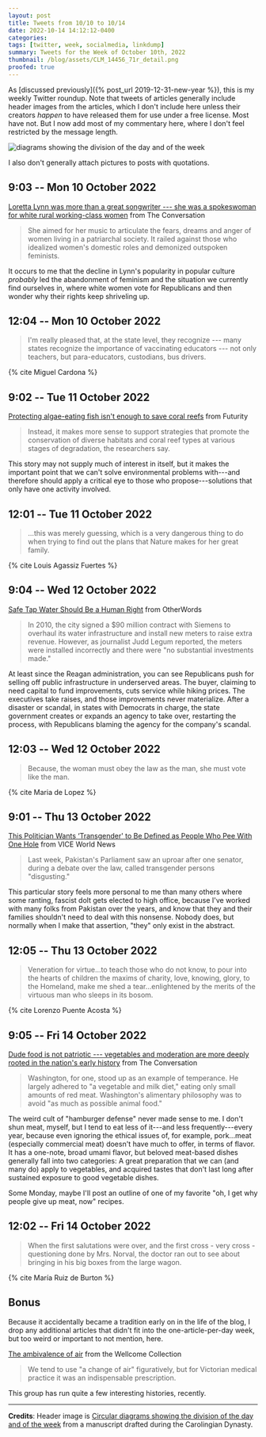 ```yaml
---
layout: post
title: Tweets from 10/10 to 10/14
date: 2022-10-14 14:12:12-0400
categories:
tags: [twitter, week, socialmedia, linkdump]
summary: Tweets for the Week of October 10th, 2022
thumbnail: /blog/assets/CLM_14456_71r_detail.png
proofed: true
---
```


As [discussed previously]({% post_url 2019-12-31-new-year %}), this is my weekly Twitter roundup.  Note that tweets of articles generally include header images from the articles, which I don't include here unless their creators *happen* to have released them for use under a free license.  Most have not.  But I now add most of my commentary here, where I don't feel restricted by the message length.

![diagrams showing the division of the day and of the week](/blog/assets/CLM_14456_71r_detail.png "diagrams showing the division of the day and of the week")

I also don't generally attach pictures to posts with quotations.

## 9:03 -- Mon 10 October 2022

[<i class="fab fa-twitter-square"></i>](https://jcolag.github.io/twitter/1579457469788524545) [Loretta Lynn was more than a great songwriter --- she was a spokeswoman for white rural working-class women](https://theconversation.com/loretta-lynn-was-more-than-a-great-songwriter-she-was-a-spokeswoman-for-white-rural-working-class-women-191932) from The Conversation

 > She aimed for her music to articulate the fears, dreams and anger of women living in a patriarchal society. It railed against those who idealized women's domestic roles and demonized outspoken feminists.

It occurs to me that the decline in Lynn's popularity in popular culture *probably* led the abandonment of feminism and the situation we currently find ourselves in, where white women vote for Republicans and then wonder why their rights keep shriveling up.

## 12:04 -- Mon 10 October 2022

[<i class="fab fa-twitter-square"></i>](https://jcolag.github.io/twitter/1579503019892256768)

 > I'm really pleased that, at the state level, they recognize --- many states recognize the importance of vaccinating educators --- not only teachers, but para-educators, custodians, bus drivers.

{% cite Miguel Cardona %}

## 9:02 -- Tue 11 October 2022

[<i class="fab fa-twitter-square"></i>](https://jcolag.github.io/twitter/1579819605882818560) [Protecting algae-eating fish isn't enough to save coral reefs](https://www.futurity.org/coral-reefs-algae-eating-fish-2810182-2/) from Futurity

 > Instead, it makes more sense to support strategies that promote the conservation of diverse habitats and coral reef types at various stages of degradation, the researchers say.

This story may not supply much of interest in itself, but it makes the important point that we can't solve environmental problems with---and therefore should apply a critical eye to those who propose---solutions that only have one activity involved.

## 12:01 -- Tue 11 October 2022

[<i class="fab fa-twitter-square"></i>](https://jcolag.github.io/twitter/1579864652594528262)

 > ...this was merely guessing, which is a very dangerous thing to do when trying to find out the plans that Nature makes for her great family.

{% cite Louis Agassiz Fuertes %}

## 9:04 -- Wed 12 October 2022

[<i class="fab fa-twitter-square"></i>](https://jcolag.github.io/twitter/1580182497379368963) [Safe Tap Water Should Be a Human Right](https://otherwords.org/safe-tap-water-should-be-a-human-right/) from OtherWords

 > In 2010, the city signed a $90 million contract with Siemens to overhaul its water infrastructure and install new meters to raise extra revenue. However, as journalist Judd Legum reported, the meters were installed incorrectly and there were "no substantial investments made."

At least since the Reagan administration, you can see Republicans push for selling off public infrastructure in underserved areas.  The buyer, claiming to need capital to fund improvements, cuts service while hiking prices.  The executives take raises, and those improvements never materialize.  After a disaster or scandal, in states with Democrats in charge, the state government creates or expands an agency to take over, restarting the process, with Republicans blaming the agency for the company's scandal.

## 12:03 -- Wed 12 October 2022

[<i class="fab fa-twitter-square"></i>](https://jcolag.github.io/twitter/1580227543872872451)

 > Because, the woman must obey the law as the man, she must vote like the man.

{% cite Maria de Lopez %}

## 9:01 -- Thu 13 October 2022

[<i class="fab fa-twitter-square"></i>](https://jcolag.github.io/twitter/1580544130069004292) [This Politician Wants ‘Transgender' to Be Defined as People Who Pee With One Hole](https://www.vice.com/en/article/v7vpb4/pakistan-fawzia-arshad-transphobia-transgender-act) from VICE World News

 > Last week, Pakistan's Parliament saw an uproar after one senator, during a debate over the law, called transgender persons "disgusting."

This particular story feels more personal to me than many others where some ranting, fascist dolt gets elected to high office, because I've worked with many folks from Pakistan over the years, and know that they and their families shouldn't need to deal with this nonsense.  Nobody does, but normally when I make that assertion, "they" only exist in the abstract.

## 12:05 -- Thu 13 October 2022

[<i class="fab fa-twitter-square"></i>](https://jcolag.github.io/twitter/1580590435541590016)

 > Veneration for virtue...to teach those who do not know, to pour into the hearts of children the maxims of charity, love, knowing, glory, to the Homeland, make me shed a tear...enlightened by the merits of the virtuous man who sleeps in its bosom.

{% cite Lorenzo Puente Acosta %}

## 9:05 -- Fri 14 October 2022

[<i class="fab fa-twitter-square"></i>](https://jcolag.github.io/twitter/1580907524965822466) [Dude food is not patriotic --- vegetables and moderation are more deeply rooted in the nation's early history](https://theconversation.com/dude-food-is-not-patriotic-vegetables-and-moderation-are-more-deeply-rooted-in-the-nations-early-history-191839) from The Conversation

 > Washington, for one, stood up as an example of temperance. He largely adhered to "a vegetable and milk diet," eating only small amounts of red meat. Washington's alimentary philosophy was to avoid "as much as possible animal food."

The weird cult of "hamburger defense" never made sense to me.  I don't shun meat, myself, but I tend to eat less of it---and less frequently---every year, because even ignoring the ethical issues of, for example, pork...meat (especially commercial meat) doesn't have much to offer, in terms of flavor.  It has a one-note, broad umami flavor, but beloved meat-based dishes generally fall into two categories:  A great preparation that we can (and many do) apply to vegetables, and acquired tastes that don't last long after sustained exposure to good vegetable dishes.

Some Monday, maybe I'll post an outline of one of my favorite "oh, I get why people give up meat, now" recipes.

## 12:02 -- Fri 14 October 2022

[<i class="fab fa-twitter-square"></i>](https://jcolag.github.io/twitter/1580952068109410304)

 > When the first salutations were over, and the first cross - very cross - questioning done by Mrs. Norval, the doctor ran out to see about bringing in his big boxes from the large wagon.

{% cite María Ruiz de Burton %}

## Bonus

Because it accidentally became a tradition early on in the life of the blog, I drop any additional articles that didn't fit into the one-article-per-day week, but too weird or important to not mention, here.

<i class="fas fa-square"></i> [The ambivalence of air](https://wellcomecollection.org/articles/YxcXNhEAACMAkfYx) from the Wellcome Collection

 > We tend to use "a change of air" figuratively, but for Victorian medical practice it was an indispensable prescription.

This group has run quite a few interesting histories, recently.

* * *

**Credits**:  Header image is [Circular diagrams showing the division of the day and of the week](https://commons.wikimedia.org/wiki/File:CLM_14456_71r_detail.jpg) from a manuscript drafted during the Carolingian Dynasty.
